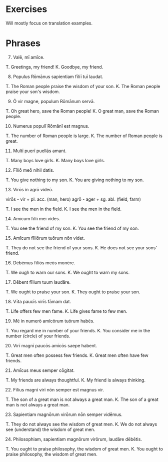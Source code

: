 # Exercises

Will mostly focus on translation examples.

# Phrases

7. Valē, mī amīce. 

T. Greetings, my friend!
K. Goodbye, my friend.

8. Populus Rōmānus sapientiam fīliī tuī laudat.

T. The Roman people praise the wisdom of your son.
K. The Roman people praise your son's wisdom.

9. Ō vir magne, populum Rōmānum servā. 

T. Oh great hero, save the Roman people!
K. O great man, save the Roman people.

10. Numerus populī Rōmānī est magnus.

T. The number of Roman people is large.
K. The number of Roman people is great.

11. Multī puerī puellās amant. 

T. Many boys love girls.
K. Many boys love girls.

12. Fīliō meō nihil datis. 

T. You give nothing to my son.
K. You are giving nothing to my son.

13. Virōs in agrō videō. 

virōs - vir + pl. acc. (man, hero)
agrō - ager + sg. abl. (field, farm)

T. I see the men in the field.
K. I see the men in the field.

14. Amīcum fīliī meī vidēs. 

T. You see the friend of my son.
K. You see the friend of my son.

15. Amīcum fīliōrum tuōrum nōn videt. 

T. They do not see the friend of your sons.
K. He does not see your sons' friend.

16. Dēbēmus fīliōs meōs monēre. 

T. We ough to warn our sons.
K. We ought to warn my sons.

17. Dēbent fīlium tuum laudāre. 

T. We ought to praise your son.
K. They ought to praise your son.

18. Vīta paucīs virīs fāmam dat. 

T. Life offers few men fame.
K. Life gives fame to few men.

19. Mē in numerō amīcōrum tuōrum habēs. 

T. You regard me in number of your friends.
K. You consider me in the number (circle) of your friends.

20. Virī magnī paucōs amīcōs saepe habent. 

T. Great men often possess few friends.
K. Great men often have few friends.

21. Amīcus meus semper cōgitat. 

T. My friends are always thoughtful.
K. My friend is always thinking.

22. Fīlius magnī virī nōn semper est magnus vir. 

T. The son of a great man is not always a great man.
K. The son of a great man is not always a great man.

23. Sapientiam magnōrum virōrum nōn semper vidēmus. 

T. They do not always see the wisdom of great men.
K. We do not always see (understand) the wisdom of great men.

24. Philosophiam, sapientiam magnōrum virōrum, laudāre dēbētis.

T. You ought to praise philosophy, the wisdom of great men.
K. You ought to praise philosophy, the wisdom of great men.